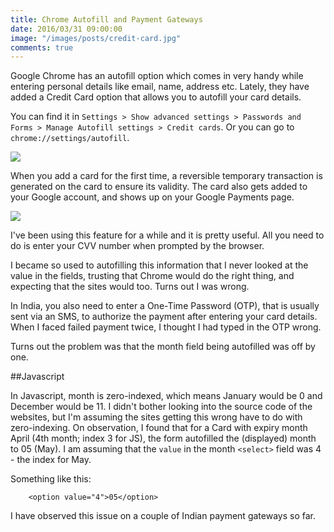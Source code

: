 ```yaml
---
title: Chrome Autofill and Payment Gateways
date: 2016/03/31 09:00:00
image: "/images/posts/credit-card.jpg"
comments: true
---
```

Google Chrome has an autofill option which comes in very handy while entering personal details like email, name, address etc. Lately, they have added a Credit Card option that allows you to autofill your card details. 

You can find it in `Settings > Show advanced settings > Passwords and Forms > Manage Autofill settings > Credit cards`. Or you can go to `chrome://settings/autofill`.

![](/media/posts/card-autofill.jpg)

When you add a card for the first time, a reversible temporary transaction is generated on the card to ensure its validity. The card also gets added to your Google account, and shows up on your Google Payments page.

![](/media/posts/card-wallet.jpg)

I've been using this feature for a while and it is pretty useful. All you need to do is enter your CVV number when prompted by the browser.

I became so used to autofilling this information that I never looked at the value in the fields, trusting that Chrome would do the right thing, and expecting that the sites would too. Turns out I was wrong.

In India, you also need to enter a One-Time Password (OTP), that is usually sent via an SMS, to authorize the payment after entering your card details. When I faced failed payment twice, I thought I had typed in the OTP wrong.

Turns out the problem was that the month field being autofilled was off by one.

##Javascript

In Javascript, month is zero-indexed, which means January would be 0 and December would be 11. I didn't bother looking into the source code of the websites, but I'm assuming the sites getting this wrong have to do with zero-indexing. On observation, I found that for a Card with expiry month April (4th month; index 3 for JS), the form autofilled the (displayed) month to 05 (May). I am assuming that the `value` in the month `<select>` field was 4 - the index for May.

Something like this:
```
	<option value="4">05</option>
```

I have observed this issue on a couple of Indian payment gateways so far.